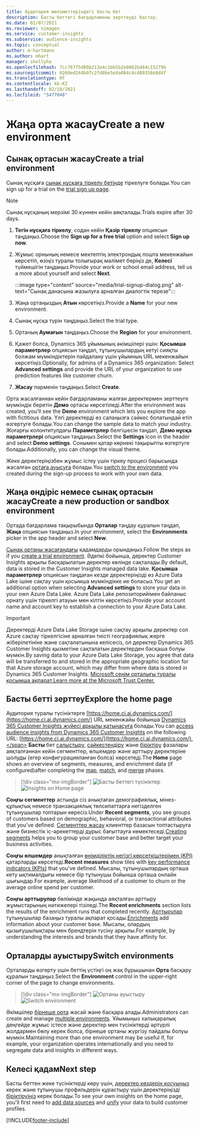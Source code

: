 ```yaml
---
title: Аудитория мәліметтеріндегі басты бет
description: Басты беттегі бағдарламаны зерттеуді бастау.
ms.date: 01/07/2021
ms.reviewer: nimagen
ms.service: customer-insights
ms.subservice: audience-insights
ms.topic: conceptual
author: m-hartmann
ms.author: mhart
manager: shellyha
ms.openlocfilehash: 7cc767f5d80b213a4c1bb5b2e8062bd44c15279b
ms.sourcegitcommit: 0260ed244b97c2fd0be5e9a084c4c489358e8d4f
ms.translationtype: HT
ms.contentlocale: kk-KZ
ms.lasthandoff: 02/18/2021
ms.locfileid: "5477048"
---
```

# <a name="create-a-new-environment"></a><span data-ttu-id="1d497-103">Жаңа орта жасау</span><span class="sxs-lookup"><span data-stu-id="1d497-103">Create a new environment</span></span>

## <a name="create-a-trial-environment"></a><span data-ttu-id="1d497-104">Сынақ ортасын жасау</span><span class="sxs-lookup"><span data-stu-id="1d497-104">Create a trial environment</span></span>

<span data-ttu-id="1d497-105">Сынақ нұсқаға [сынақ нұсқаға тіркелу бетінде](https://dynamics.microsoft.com/get-started/free-trial/?appname=customerinsights) тіркелуге болады.</span><span class="sxs-lookup"><span data-stu-id="1d497-105">You can sign up for a trial on the [trial sign up page](https://dynamics.microsoft.com/get-started/free-trial/?appname=customerinsights).</span></span> 

> [!NOTE]
> <span data-ttu-id="1d497-106">Сынақ нұсқаның мерзімі 30 күннен кейін аяқталады.</span><span class="sxs-lookup"><span data-stu-id="1d497-106">Trials expire after 30 days.</span></span>

1. <span data-ttu-id="1d497-107">**Тегін нұсқаға тіркелу**, содан кейін **Қазір тіркелу** опциясын таңдаңыз.</span><span class="sxs-lookup"><span data-stu-id="1d497-107">Choose the **Sign up for a free trial** option and select **Sign up now**.</span></span>

1. <span data-ttu-id="1d497-108">Жұмыс орнының немесе мектептің электрондық пошта мекенжайын көрсетіп, өзіңіз туралы толығырақ мәлімет беріңіз де, **Келесі** түймешігін таңдаңыз.</span><span class="sxs-lookup"><span data-stu-id="1d497-108">Provide your work or school email address, tell us a more about yourself and select **Next**.</span></span>

   :::image type="content" source="media/trial-signup-dialog.png" alt-text="Сынақ данасына жазылуға арналған диалогтік терезе":::

1. <span data-ttu-id="1d497-110">Жаңа ортаңыздың **Атын** көрсетіңіз.</span><span class="sxs-lookup"><span data-stu-id="1d497-110">Provide a **Name** for your new environment.</span></span> 

1. <span data-ttu-id="1d497-111">Сынақ нұсқа түрін таңдаңыз.</span><span class="sxs-lookup"><span data-stu-id="1d497-111">Select the trial type.</span></span>

1. <span data-ttu-id="1d497-112">Ортаның **Аумағын** таңдаңыз.</span><span class="sxs-lookup"><span data-stu-id="1d497-112">Choose the **Region** for your environment.</span></span>

1. <span data-ttu-id="1d497-113">Қажет болса, Dynamics 365 ұйымының әкімшілері үшін: **Қосымша параметрлер** опциясын таңдап, тұтынушылардың кетуі сияқты болжам мүмкіндіктерін пайдалану үшін ұйымның URL мекенжайын көрсетіңіз.</span><span class="sxs-lookup"><span data-stu-id="1d497-113">Optionally, for admins of a Dynamics 365 organization: Select **Advanced settings** and provide the URL of your organization to use prediction features like customer churn.</span></span>

1. <span data-ttu-id="1d497-114">**Жасау** пәрменін таңдаңыз.</span><span class="sxs-lookup"><span data-stu-id="1d497-114">Select **Create**.</span></span> 

<span data-ttu-id="1d497-115">Орта жасалғаннан кейін бағдарламаны жалған деректермен зерттеуге мүмкіндік беретін **Демо** ортасы көрсетіледі.</span><span class="sxs-lookup"><span data-stu-id="1d497-115">After the environment was created, you'll see the **Demo** environment which lets you explore the app with fictitious data.</span></span> <span data-ttu-id="1d497-116">Үлгі деректерді өз салаңызға сәйкес болатындай етіп өзгертуге болады.</span><span class="sxs-lookup"><span data-stu-id="1d497-116">You can change the sample data to match your industry.</span></span> <span data-ttu-id="1d497-117">Жоғарғы колонтитулдағы **Параметрлер** белгішесін таңдап, **Демо нұсқа параметрлері** опциясын таңдаңыз.</span><span class="sxs-lookup"><span data-stu-id="1d497-117">Select the **Settings** icon in the header and select **Demo settings**.</span></span> <span data-ttu-id="1d497-118">Сонымен қатар көрнекі тақырыпты өзгертуге болады.</span><span class="sxs-lookup"><span data-stu-id="1d497-118">Additionally, you can change the visual theme.</span></span> 

<span data-ttu-id="1d497-119">Жеке деректеріңізбен жұмыс істеу үшін тіркеу процесі барысында жасалған [ортаға ауысуға](#switch-environments) болады.</span><span class="sxs-lookup"><span data-stu-id="1d497-119">You [switch to the environment](#switch-environments) you created during the sign-up process to work with your own data.</span></span>

## <a name="create-a-new-production-or-sandbox-environment"></a><span data-ttu-id="1d497-120">Жаңа өндіріс немесе сынақ ортасын жасау</span><span class="sxs-lookup"><span data-stu-id="1d497-120">Create a new production or sandbox environment</span></span>

<span data-ttu-id="1d497-121">Ортада бағдарлама тақырыбында **Орталар** таңдау құралын таңдап, **Жаңа** опциясын таңдаңыз.</span><span class="sxs-lookup"><span data-stu-id="1d497-121">In your environment, select the **Environments** picker in the app header and select **New**.</span></span>

<span data-ttu-id="1d497-122">[Сынақ ортаны жасағандағы](#create-a-trial-environment) қадамдарды орындаңыз.</span><span class="sxs-lookup"><span data-stu-id="1d497-122">Follow the steps as if you [create a trial environment](#create-a-trial-environment).</span></span> <span data-ttu-id="1d497-123">Әдепкі бойынша, деректер Customer Insights арқылы басқарылатын деректер көлінде сақталады.</span><span class="sxs-lookup"><span data-stu-id="1d497-123">By default, data is stored in the Customer Insights managed data lake.</span></span> <span data-ttu-id="1d497-124">**Қосымша параметрлер** опциясын таңдаған кезде деректеріңізді өз Azure Data Lake ішіне сақтау үшін қосымша мүмкіндікке ие боласыз.</span><span class="sxs-lookup"><span data-stu-id="1d497-124">You get an additional option when selecting **Advanced settings** to store your data in your own Azure Data Lake.</span></span> <span data-ttu-id="1d497-125">Azure Data Lake репозиторийімен байланыс орнату үшін тіркелгі атауын мен кілтін көрсетіңіз.</span><span class="sxs-lookup"><span data-stu-id="1d497-125">Provide your account name and account key to establish a connection to your Azure Data Lake.</span></span> 

> [!IMPORTANT]
> <span data-ttu-id="1d497-126">Деректерді Azure Data Lake Storage ішіне сақтау арқылы деректер сол Azure сақтау тіркелгісіне арналған тиісті географиялық жерге жіберілетініне және сақталатынына келісесіз, ол деректер Dynamics 365 Customer Insights қызметіне сақталатын деректерден басқаша болуы мүмкін.</span><span class="sxs-lookup"><span data-stu-id="1d497-126">By saving data to your Azure Data Lake Storage, you agree that data will be transferred to and stored in the appropriate geographic location for that Azure storage account, which may differ from where data is stored in Dynamics 365 Customer Insights.</span></span> [<span data-ttu-id="1d497-127">Microsoft сенім орталығы туралы қосымша ақпарат.</span><span class="sxs-lookup"><span data-stu-id="1d497-127">Learn more at the Microsoft Trust Center.</span></span>](https://www.microsoft.com/trust-center)

## <a name="explore-the-home-page"></a><span data-ttu-id="1d497-128">Басты бетті зерттеу</span><span class="sxs-lookup"><span data-stu-id="1d497-128">Explore the home page</span></span>

<span data-ttu-id="1d497-129">Аудитория туралы түсініктерге [https://home.ci.ai.dynamics.com/](https://home.ci.ai.dynamics.com/) URL мекенжайы бойынша [Dynamics 365 Customer Insights жүйесі арқылы қатынасуға](https://home.ci.ai.dynamics.com/) болады.</span><span class="sxs-lookup"><span data-stu-id="1d497-129">You can [access audience insights from Dynamics 365 Customer Insights](https://home.ci.ai.dynamics.com/) on the following URL: [https://home.ci.ai.dynamics.com/](https://home.ci.ai.dynamics.com/).</span></span>
<span data-ttu-id="1d497-130">**Басты** бет [салыстыру](map-entities.md), [сәйкестендіру](match-entities.md) және [біріктіру](merge-entities.md) фазалары аяқталғаннан кейін сегменттер, өлшемдер және арттыру деректеріне шолуды (егер конфигурацияланған болса) көрсетеді.</span><span class="sxs-lookup"><span data-stu-id="1d497-130">The **Home** page shows an overview of segments, measures, and enrichment data (if configured)after completing the [map](map-entities.md), [match](match-entities.md), and [merge](merge-entities.md) phases.</span></span>

> [!div class="mx-imgBorder"] 
> <span data-ttu-id="1d497-131">![Басты беттегі түсініктер](media/home-page-insights.png "Басты беттегі түсініктер")</span><span class="sxs-lookup"><span data-stu-id="1d497-131">![Insights on Home page](media/home-page-insights.png "Insights on Home page")</span></span>

<span data-ttu-id="1d497-132">**Соңғы сегменттер** астында сіз анықтаған демографиялық, мінез-құлықтық немесе транзакциялық төлсипаттарға негізделген тұтынушылар топтарын көресіз.</span><span class="sxs-lookup"><span data-stu-id="1d497-132">Under **Recent segments**, you see groups of customers based on demographic, behavioral, or transactional attributes that you've defined.</span></span> <span data-ttu-id="1d497-133">[Сегменттер жасау](segments.md) клиенттер базасын топтастыруға және бизнестік іс-әрекеттерді дұрыс бағыттауға көмектеседі.</span><span class="sxs-lookup"><span data-stu-id="1d497-133">[Creating segments](segments.md) helps you to group your customer base and better target your business activities.</span></span>

<span data-ttu-id="1d497-134">**Соңғы өлшемдер** анықталған [өнімділіктің негізгі көрсеткіштерімен (KPI)](measures.md) қатарларды көрсетеді.</span><span class="sxs-lookup"><span data-stu-id="1d497-134">**Recent measures** show tiles with [key performance indicators (KPIs)](measures.md) that you've defined.</span></span> <span data-ttu-id="1d497-135">Мысалы, тұтынушылардың орташа кету ықтималдығы немесе бір тұтынушы бойынша орташа онлайн шығындар.</span><span class="sxs-lookup"><span data-stu-id="1d497-135">For example, average likelihood of a customer to churn or the average online spend per customer.</span></span>

<span data-ttu-id="1d497-136">**Соңғы арттырулар** бөлімінде жақында аяқталған арттыру жұмыстарының нәтижелері тізіледі.</span><span class="sxs-lookup"><span data-stu-id="1d497-136">The **Recent enrichments** section lists the results of the enrichment runs that completed recently.</span></span> <span data-ttu-id="1d497-137">[Арттырулар](enrichment-hub.md) тұтынушылар базаңыз туралы ақпарат қосады.</span><span class="sxs-lookup"><span data-stu-id="1d497-137">[Enrichments](enrichment-hub.md) add information about your customer base.</span></span> <span data-ttu-id="1d497-138">Мысалы, олардың қызығушылықтары мен брендтерін түсіну арқылы.</span><span class="sxs-lookup"><span data-stu-id="1d497-138">For example, by understanding the interests and brands that they have affinity for.</span></span>

## <a name="switch-environments"></a><span data-ttu-id="1d497-139">Орталарды ауыстыру</span><span class="sxs-lookup"><span data-stu-id="1d497-139">Switch environments</span></span>

<span data-ttu-id="1d497-140">Орталарды өзгерту үшін беттің үстіңгі оң жақ бұрышынан **Орта** басқару құралын таңдаңыз.</span><span class="sxs-lookup"><span data-stu-id="1d497-140">Select the **Environment** control in the upper-right corner of the page to change environments.</span></span>

> [!div class="mx-imgBorder"] 
> <span data-ttu-id="1d497-141">![Ортаны ауыстыру](media/home-page-environment-switcher.png "Ортаны ауыстыру")</span><span class="sxs-lookup"><span data-stu-id="1d497-141">![Switch environment](media/home-page-environment-switcher.png "Switch environment")</span></span>

<span data-ttu-id="1d497-142">Әкімшілер [бірнеше орта](manage-environments.md) жасай және басқара алады.</span><span class="sxs-lookup"><span data-stu-id="1d497-142">Administrators can create and manage [multiple environments](manage-environments.md).</span></span> <span data-ttu-id="1d497-143">Ұйымыңыз халықаралық деңгейде жұмыс істесе және деректер мен түсініктерді әртүрлі жолдармен бөлу керек болса, бірнеше ортаны жүргізу пайдалы болуы мүмкін.</span><span class="sxs-lookup"><span data-stu-id="1d497-143">Maintaining more than one environment may be useful if, for example, your organization operates internationally and you need to segregate data and insights in different ways.</span></span>

## <a name="next-step"></a><span data-ttu-id="1d497-144">Келесі қадам</span><span class="sxs-lookup"><span data-stu-id="1d497-144">Next step</span></span>

<span data-ttu-id="1d497-145">Басты беттен жеке түсініктерді көру үшін, [деректер көздерін қосуыңыз](data-sources.md) керек және тұтынушы профильдерін құрастыру үшін деректеріңізді [біріктіруіңіз](data-unification.md) керек болады.</span><span class="sxs-lookup"><span data-stu-id="1d497-145">To see your own insights on the home page, you'll first need to [add data sources](data-sources.md) and [unify](data-unification.md) your data to build customer profiles.</span></span>


[!INCLUDE[footer-include](../includes/footer-banner.md)]